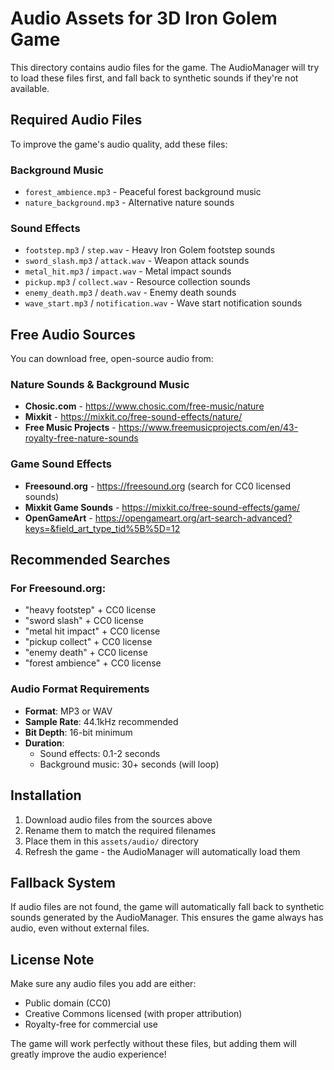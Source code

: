 # Audio Assets for 3D Iron Golem Game

This directory contains audio files for the game. The AudioManager will try to load these files first, and fall back to synthetic sounds if they're not available.

## Required Audio Files

To improve the game's audio quality, add these files:

### Background Music
- `forest_ambience.mp3` - Peaceful forest background music
- `nature_background.mp3` - Alternative nature sounds

### Sound Effects
- `footstep.mp3` / `step.wav` - Heavy Iron Golem footstep sounds
- `sword_slash.mp3` / `attack.wav` - Weapon attack sounds
- `metal_hit.mp3` / `impact.wav` - Metal impact sounds
- `pickup.mp3` / `collect.wav` - Resource collection sounds
- `enemy_death.mp3` / `death.wav` - Enemy death sounds
- `wave_start.mp3` / `notification.wav` - Wave start notification sounds

## Free Audio Sources

You can download free, open-source audio from:

### Nature Sounds & Background Music
- **Chosic.com** - https://www.chosic.com/free-music/nature
- **Mixkit** - https://mixkit.co/free-sound-effects/nature/
- **Free Music Projects** - https://www.freemusicprojects.com/en/43-royalty-free-nature-sounds

### Game Sound Effects
- **Freesound.org** - https://freesound.org (search for CC0 licensed sounds)
- **Mixkit Game Sounds** - https://mixkit.co/free-sound-effects/game/
- **OpenGameArt** - https://opengameart.org/art-search-advanced?keys=&field_art_type_tid%5B%5D=12

## Recommended Searches

### For Freesound.org:
- "heavy footstep" + CC0 license
- "sword slash" + CC0 license  
- "metal hit impact" + CC0 license
- "pickup collect" + CC0 license
- "enemy death" + CC0 license
- "forest ambience" + CC0 license

### Audio Format Requirements
- **Format**: MP3 or WAV
- **Sample Rate**: 44.1kHz recommended
- **Bit Depth**: 16-bit minimum
- **Duration**: 
  - Sound effects: 0.1-2 seconds
  - Background music: 30+ seconds (will loop)

## Installation
1. Download audio files from the sources above
2. Rename them to match the required filenames
3. Place them in this `assets/audio/` directory
4. Refresh the game - the AudioManager will automatically load them

## Fallback System
If audio files are not found, the game will automatically fall back to synthetic sounds generated by the AudioManager. This ensures the game always has audio, even without external files.

## License Note
Make sure any audio files you add are either:
- Public domain (CC0)
- Creative Commons licensed (with proper attribution)
- Royalty-free for commercial use

The game will work perfectly without these files, but adding them will greatly improve the audio experience! 